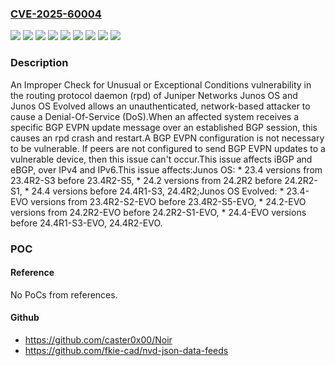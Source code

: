 ### [CVE-2025-60004](https://cve.mitre.org/cgi-bin/cvename.cgi?name=CVE-2025-60004)
![](https://img.shields.io/static/v1?label=Product&message=Junos%20OS%20Evolved&color=blue)
![](https://img.shields.io/static/v1?label=Product&message=Junos%20OS&color=blue)
![](https://img.shields.io/static/v1?label=Version&message=23.4R2-S2-EVO%20&color=brightgreen)
![](https://img.shields.io/static/v1?label=Version&message=23.4R2-S3%20&color=brightgreen)
![](https://img.shields.io/static/v1?label=Version&message=24.2R2%20&color=brightgreen)
![](https://img.shields.io/static/v1?label=Version&message=24.2R2-EVO%20&color=brightgreen)
![](https://img.shields.io/static/v1?label=Version&message=24.4R1%20&color=brightgreen)
![](https://img.shields.io/static/v1?label=Version&message=24.4R1-EVO%20&color=brightgreen)
![](https://img.shields.io/static/v1?label=Vulnerability&message=CWE-754%20Improper%20Check%20for%20Unusual%20or%20Exceptional%20Conditions&color=brightgreen)

### Description

An Improper Check for Unusual or Exceptional Conditions vulnerability in the routing protocol daemon (rpd) of Juniper Networks Junos OS and Junos OS Evolved allows an unauthenticated, network-based attacker to cause a Denial-Of-Service (DoS).When an affected system receives a specific BGP EVPN update message over an established BGP session, this causes an rpd crash and restart.A BGP EVPN configuration is not necessary to be vulnerable. If peers are not configured to send BGP EVPN updates to a vulnerable device, then this issue can't occur.This issue affects iBGP and eBGP, over IPv4 and IPv6.This issue affects:Junos OS:  *  23.4 versions from 23.4R2-S3 before 23.4R2-S5,  *  24.2 versions from 24.2R2 before 24.2R2-S1,  *  24.4 versions before 24.4R1-S3, 24.4R2;Junos OS Evolved:  *  23.4-EVO versions from 23.4R2-S2-EVO before 23.4R2-S5-EVO,  *  24.2-EVO versions from 24.2R2-EVO before 24.2R2-S1-EVO,  *  24.4-EVO versions before 24.4R1-S3-EVO, 24.4R2-EVO.

### POC

#### Reference
No PoCs from references.

#### Github
- https://github.com/caster0x00/Noir
- https://github.com/fkie-cad/nvd-json-data-feeds

